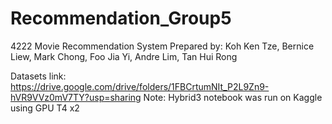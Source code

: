 # Recommendation_Group5
4222 Movie Recommendation System
Prepared by:
Koh Ken Tze,
Bernice Liew,
Mark Chong,
Foo Jia Yi,
Andre Lim,
Tan Hui Rong

Datasets link: https://drive.google.com/drive/folders/1FBCrtumNIt_P2L9Zn9-hVR9VVz0mV7TY?usp=sharing
Note: Hybrid3 notebook was run on Kaggle using GPU T4 x2
